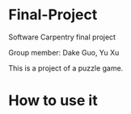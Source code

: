 # Final-Project
Software Carpentry final project

Group member: Dake Guo, Yu Xu

This is a project of a puzzle game.

# How to use it
